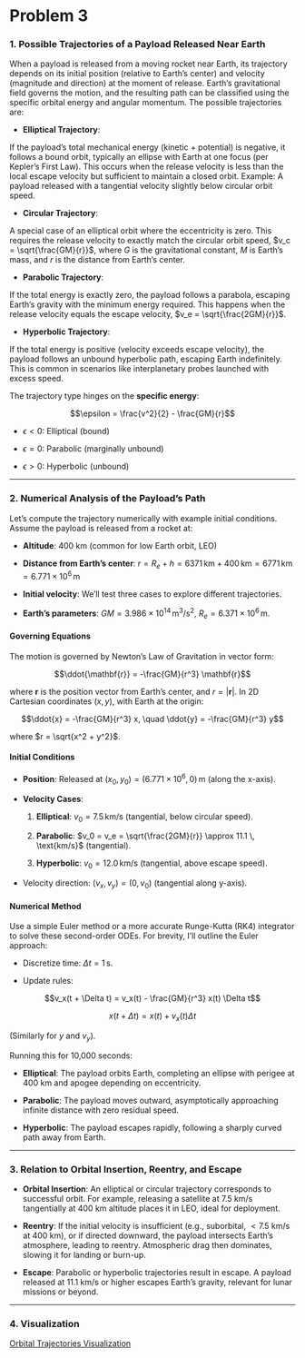 # Problem 3

### 1. Possible Trajectories of a Payload Released Near Earth

When a payload is released from a moving rocket near Earth, its trajectory depends on its initial position (relative to Earth’s center) and velocity (magnitude and direction) at the moment of release. Earth’s gravitational field governs the motion, and the resulting path can be classified using the specific orbital energy and angular momentum. The possible trajectories are:

- **Elliptical Trajectory**:

 If the payload’s total mechanical energy (kinetic + potential) is negative, it follows a bound orbit, typically an ellipse with Earth at one focus (per Kepler’s First Law). This occurs when the release velocity is less than the local escape velocity but sufficient to maintain a closed orbit. Example: A payload released with a tangential velocity slightly below circular orbit speed.

- **Circular Trajectory**:

 A special case of an elliptical orbit where the eccentricity is zero. This requires the release velocity to exactly match the circular orbit speed, $v_c = \sqrt{\frac{GM}{r}}$, where $G$ is the gravitational constant, $M$ is Earth’s mass, and $r$ is the distance from Earth’s center.

- **Parabolic Trajectory**:

 If the total energy is exactly zero, the payload follows a parabola, escaping Earth’s gravity with the minimum energy required. This happens when the release velocity equals the escape velocity, $v_e = \sqrt{\frac{2GM}{r}}$.

- **Hyperbolic Trajectory**:

 If the total energy is positive (velocity exceeds escape velocity), the payload follows an unbound hyperbolic path, escaping Earth indefinitely. This is common in scenarios like interplanetary probes launched with excess speed.

The trajectory type hinges on the **specific energy**:


$$\epsilon = \frac{v^2}{2} - \frac{GM}{r}$$

- $\epsilon < 0$: Elliptical (bound)

- $\epsilon = 0$: Parabolic (marginally unbound)

- $\epsilon > 0$: Hyperbolic (unbound)

---

### 2. Numerical Analysis of the Payload’s Path

Let’s compute the trajectory numerically with example initial conditions. Assume the payload is released from a rocket at:

- **Altitude**: $400$ km (common for low Earth orbit, LEO)

- **Distance from Earth’s center**: $r = R_e + h = 6371 \, \text{km} + 400 \, \text{km} = 6771 \, \text{km} = 6.771 \times 10^6 \, \text{m}$

- **Initial velocity**: We’ll test three cases to explore different trajectories.

- **Earth’s parameters**: $GM = 3.986 \times 10^{14} \, \text{m}^3/\text{s}^2$, $R_e = 6.371 \times 10^6 \, \text{m}$.

#### Governing Equations

The motion is governed by Newton’s Law of Gravitation in vector form:

$$\ddot{\mathbf{r}} = -\frac{GM}{r^3} \mathbf{r}$$

where $\mathbf{r}$ is the position vector from Earth’s center, and $r = |\mathbf{r}|$. In 2D Cartesian coordinates ($x, y$), with Earth at the origin:

$$\ddot{x} = -\frac{GM}{r^3} x, \quad \ddot{y} = -\frac{GM}{r^3} y$$

where $r = \sqrt{x^2 + y^2}$.

#### Initial Conditions

- **Position**: Released at $(x_0, y_0) = (6.771 \times 10^6, 0) \, \text{m}$ (along the x-axis).

- **Velocity Cases**:

  1. **Elliptical**: $v_0 = 7.5 \, \text{km/s}$ (tangential, below circular speed).

  2. **Parabolic**: $v_0 = v_e = \sqrt{\frac{2GM}{r}} \approx 11.1 \, \text{km/s}$ (tangential).

  3. **Hyperbolic**: $v_0 = 12.0 \, \text{km/s}$ (tangential, above escape speed).

- Velocity direction: $(v_x, v_y) = (0, v_0)$ (tangential along y-axis).

#### Numerical Method

Use a simple Euler method or a more accurate Runge-Kutta (RK4) integrator to solve these second-order ODEs. For brevity, I’ll outline the Euler approach:

- Discretize time: $\Delta t = 1 \, \text{s}$.

- Update rules:

$$v_x(t + \Delta t) = v_x(t) - \frac{GM}{r^3} x(t) \Delta t$$

$$x(t + \Delta t) = x(t) + v_x(t) \Delta t$$

  (Similarly for $y$ and $v_y$).

Running this for 10,000 seconds:

- **Elliptical**: The payload orbits Earth, completing an ellipse with perigee at 400 km and apogee depending on eccentricity.

- **Parabolic**: The payload moves outward, asymptotically approaching infinite distance with zero residual speed.

- **Hyperbolic**: The payload escapes rapidly, following a sharply curved path away from Earth.

---

### 3. Relation to Orbital Insertion, Reentry, and Escape

- **Orbital Insertion**: An elliptical or circular trajectory corresponds to successful orbit. For example, releasing a satellite at $7.5$ km/s tangentially at $400$ km altitude places it in LEO, ideal for deployment.

- **Reentry**: If the initial velocity is insufficient (e.g., suborbital, $< 7.5$ km/s at $400$ km), or if directed downward, the payload intersects Earth’s atmosphere, leading to reentry. Atmospheric drag then dominates, slowing it for landing or burn-up.

- **Escape**: Parabolic or hyperbolic trajectories result in escape. A payload released at $11.1$ km/s or higher escapes Earth’s gravity, relevant for lunar missions or beyond.

---

### 4. Visualization

[Orbital Trajectories Visualization](a.html)